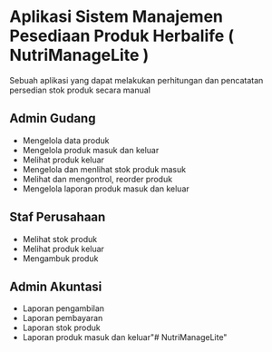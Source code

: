 # Aplikasi Sistem Manajemen Pesediaan Produk Herbalife ( NutriManageLite )
Sebuah aplikasi yang dapat melakukan perhitungan dan pencatatan persedian stok produk secara manual

## Admin Gudang
 - Mengelola data produk
 - Mengelola produk masuk dan keluar
 - Melihat produk keluar
 - Mengelola dan menlihat stok produk masuk
 - Melihat dan mengontrol, reorder produk
 - Mengelola laporan produk masuk dan keluar

 ## Staf Perusahaan
  - Melihat stok produk
  - Melihat produk keluar
  - Mengambuk produk

  ## Admin Akuntasi
  - Laporan pengambilan
  - Laporan pembayaran
  - Laporan stok produk
  - Laporan produk masuk dan keluar"# NutriManageLite" 
